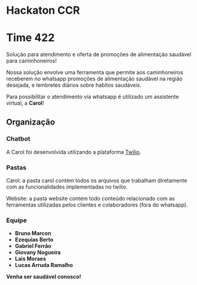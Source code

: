 # Hackaton CCR
# Time 422

Solução para atendimento e oferta de promoções de alimentação saudável para caminhoneiros!

Nossa solução envolve uma ferramenta que permite aos caminhoneiros receberem no whatsapp promoções de alimentação saudável na região desejada, e lembretes diários sobre habitos saudáveis.

Para possibilitar o atendimento via whatsapp é utilizado um assistente virtual, a **Carol**!

## Organização

### Chatbot
A Carol foi desenvolvida utilizando a plataforma [Twilio](http://twilio.com).

### Pastas
Carol: a pasta carol contém todos os arquivos que trabalham diretamente com as funcionalidades implementadas no twilio.

Website: a pasta website contém todo conteúdo relacionado com as ferramentas utilizadas pelos clientes e colaboradores (fora do whatsapp).

### Equipe
- **Bruno Marcon**
- **Ezequias Berto**
- **Gabriel Ferrão**
- **Giovany Nogueira**
- **Lais Moraes**
- **Lucas Arruda Ramalho**

**Venha ser saudável conosco!**
